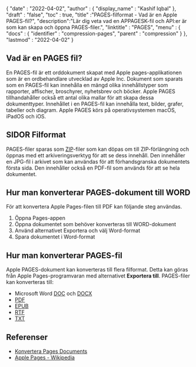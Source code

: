 {
  "date" : "2022-04-02",
  "author" : {
    "display_name" : "Kashif Iqbal"
},
  "draft" : "false",
  "toc" : true,
  "title" :"PAGES-filformat - Vad är en Apple PAGES-fil?",
  "description":"Lär dig veta vad en APPAGESK-fil och API:er är som kan skapa och öppna PAGES-filer.",
  "linktitle" : "PAGES",
  "menu" : {
    "docs" : {
      "identifier" : "compression-pages",
      "parent" : "compression"
}
},
  "lastmod" : "2022-04-02"
}

## Vad är en PAGES fil?

En PAGES-fil är ett orddokument skapat med Apple pages-applikationen som är en ordbehandlare utvecklad av Apple Inc. Dokument som sparats som en PAGES-fil kan innehålla en mängd olika innehållstyper som rapporter, affischer, broschyrer, nyhetsbrev och böcker. Apple PAGES tillhandahåller också ett antal olika mallar för att skapa dessa dokumenttyper. Innehållet i en PAGES-fil kan innehålla text, bilder, grafer, tabeller och diagram. Apple PAGES körs på operativsystemen macOS, iPadOS och iOS.

## SIDOR Filformat

PAGES-filer sparas som [ZIP](/sv/compression/zip/)-filer som kan döpas om till ZIP-förlängning och öppnas med ett arkiveringsverktyg för att se dess innehåll. Den innehåller en JPG-fil i arkivet som kan användas för att förhandsgranska dokumentets första sida. Den innehåller också en PDF-fil som används för att se hela dokumentet.

## Hur man konverterar PAGES-dokument till WORD

För att konvertera Apple Pages-filen till PDF kan följande steg användas.

1. Öppna Pages-appen
1. Öppna dokumentet som behöver konverteras till WORD-dokument
1. Använd alternativet Exportera och välj Word-format
1. Spara dokumentet i Word-format

## Hur man konverterar PAGES-fil

Apple PAGES-dokument kan konverteras till flera filformat. Detta kan göras från Apple Pages-programvaran med alternativet **Exportera till**. PAGES-filer kan konverteras till:

* Microsoft Word [DOC](/sv/word-processing/doc/) och [DOCX](/sv/word-processing/docx/)
* [PDF](/sv/pdf/)
* [EPUB](/sv/ebook/epub/)
* [RTF](/sv/word-processing/rtf/)
* [TXT](/sv/word-processing/txt/)

## Referenser

* [Konvertera Pages Documents](https://support.apple.com/en-us/HT202227)
* [Apple Pages - Wikipedia](https://en.wikipedia.org/wiki/Pages_(word_processor))

